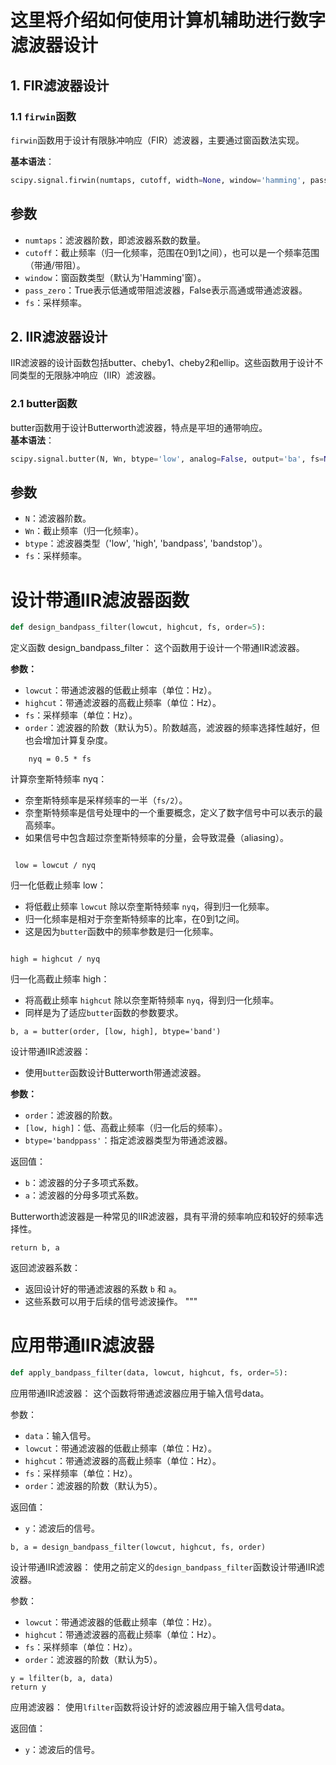 # 这里将介绍如何使用计算机辅助进行数字滤波器设计
## 1. FIR滤波器设计

### 1.1 `firwin`函数

`firwin`函数用于设计有限脉冲响应（FIR）滤波器，主要通过窗函数法实现。

**基本语法**：
```python
scipy.signal.firwin(numtaps, cutoff, width=None, window='hamming', pass_zero=True, scale=True, nyq=None, fs=None)
```
## 参数
- `numtaps`：滤波器阶数，即滤波器系数的数量。
- `cutoff`：截止频率（归一化频率，范围在0到1之间），也可以是一个频率范围（带通/带阻）。
- `window`：窗函数类型（默认为'Hamming'窗）。
- `pass_zero`：True表示低通或带阻滤波器，False表示高通或带通滤波器。
- `fs`：采样频率。
## 2. IIR滤波器设计  
IIR滤波器的设计函数包括butter、cheby1、cheby2和ellip。这些函数用于设计不同类型的无限脉冲响应（IIR）滤波器。
### 2.1 butter函数
butter函数用于设计Butterworth滤波器，特点是平坦的通带响应。  
**基本语法**：
```python
scipy.signal.butter(N, Wn, btype='low', analog=False, output='ba', fs=None)

```
## 参数
- `N`：滤波器阶数。
- `Wn`：截止频率（归一化频率）。
- `btype`：滤波器类型（'low', 'high', 'bandpass', 'bandstop'）。
- `fs`：采样频率。


# 设计带通IIR滤波器函数

```python
def design_bandpass_filter(lowcut, highcut, fs, order=5):
```
定义函数 design_bandpass_filter：
这个函数用于设计一个带通IIR滤波器。

**参数：**
- `lowcut`：带通滤波器的低截止频率（单位：Hz）。
- `highcut`：带通滤波器的高截止频率（单位：Hz）。
- `fs`：采样频率（单位：Hz）。
 - `order`：滤波器的阶数（默认为5）。阶数越高，滤波器的频率选择性越好，但也会增加计算复杂度。
```
    nyq = 0.5 * fs
```
计算奈奎斯特频率 nyq：
 - 奈奎斯特频率是采样频率的一半（`fs/2`）。
 - 奈奎斯特频率是信号处理中的一个重要概念，定义了数字信号中可以表示的最高频率。
 - 如果信号中包含超过奈奎斯特频率的分量，会导致混叠（aliasing）。
```
    
 low = lowcut / nyq
 ```
归一化低截止频率 low：
- 将低截止频率 `lowcut` 除以奈奎斯特频率 `nyq`，得到归一化频率。
- 归一化频率是相对于奈奎斯特频率的比率，在0到1之间。
- 这是因为`butter`函数中的频率参数是归一化频率。
```
    
high = highcut / nyq
```
归一化高截止频率 high：
- 将高截止频率 `highcut` 除以奈奎斯特频率 `nyq`，得到归一化频率。
- 同样是为了适应`butter`函数的参数要求。
```   
b, a = butter(order, [low, high], btype='band')
```
设计带通IIR滤波器：
- 使用`butter`函数设计Butterworth带通滤波器。
    
**参数：**
- `order`：滤波器的阶数。
- `[low, high]`：低、高截止频率（归一化后的频率）。
- `btype='bandppass'`：指定滤波器类型为带通滤波器。
    
返回值：
- `b`：滤波器的分子多项式系数。
- `a`：滤波器的分母多项式系数。
    
Butterworth滤波器是一种常见的IIR滤波器，具有平滑的频率响应和较好的频率选择性。
```
return b, a
 ```
返回滤波器系数：
- 返回设计好的带通滤波器的系数 `b` 和 `a`。
- 这些系数可以用于后续的信号滤波操作。
    """
# 应用带通IIR滤波器

```python
def apply_bandpass_filter(data, lowcut, highcut, fs, order=5):
```
应用带通IIR滤波器：
这个函数将带通滤波器应用于输入信号data。

参数：
- `data`：输入信号。
- `lowcut`：带通滤波器的低截止频率（单位：Hz）。
- `highcut`：带通滤波器的高截止频率（单位：Hz）。
- `fs`：采样频率（单位：Hz）。
- `order`：滤波器的阶数（默认为5）。

返回值：
- `y`：滤波后的信号。
```
b, a = design_bandpass_filter(lowcut, highcut, fs, order)
```
设计带通IIR滤波器：
使用之前定义的`design_bandpass_filter`函数设计带通IIR滤波器。

参数：
- `lowcut`：带通滤波器的低截止频率（单位：Hz）。
- `highcut`：带通滤波器的高截止频率（单位：Hz）。
- `fs`：采样频率（单位：Hz）。
- `order`：滤波器的阶数（默认为5）。
```
y = lfilter(b, a, data)
return y
```
应用滤波器：
使用`lfilter`函数将设计好的滤波器应用于输入信号data。

返回值：
- `y`：滤波后的信号。



